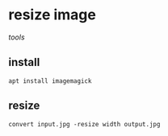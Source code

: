 # resize image

*tools*

## install

```
apt install imagemagick
```

## resize

```
convert input.jpg -resize width output.jpg
```

